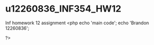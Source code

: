 # u12260836_INF354_HW12
Inf homework 12 assignment
<php
echo 'main code';
echo 'Brandon 12260836';

?>
